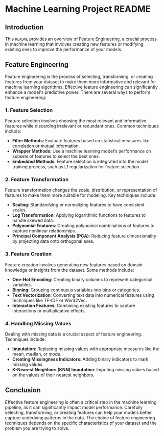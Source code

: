 # Machine Learning Project README

## Introduction

This `README` provides an overview of Feature Engineering, a crucial process in machine learning that involves creating new features or modifying existing ones to improve the performance of your models.

## Feature Engineering

Feature engineering is the process of selecting, transforming, or creating features from your dataset to make them more informative and relevant for machine learning algorithms. Effective feature engineering can significantly enhance a model's predictive power. There are several ways to perform feature engineering:

### 1. Feature Selection

Feature selection involves choosing the most relevant and informative features while discarding irrelevant or redundant ones. Common techniques include:

- **Filter Methods**: Evaluate features based on statistical measures like correlation or mutual information.
- **Wrapper Methods**: Use a machine learning model's performance on subsets of features to select the best ones.
- **Embedded Methods**: Feature selection is integrated into the model training process, such as L1 regularization for feature selection.

### 2. Feature Transformation

Feature transformation changes the scale, distribution, or representation of features to make them more suitable for modeling. Key techniques include:

- **Scaling**: Standardizing or normalizing features to have consistent scales.
- **Log Transformation**: Applying logarithmic functions to features to handle skewed data.
- **Polynomial Features**: Creating polynomial combinations of features to capture nonlinear relationships.
- **Principal Component Analysis (PCA)**: Reducing feature dimensionality by projecting data onto orthogonal axes.

### 3. Feature Creation

Feature creation involves generating new features based on domain knowledge or insights from the dataset. Some methods include:

- **One-Hot Encoding**: Creating binary columns to represent categorical variables.
- **Binning**: Grouping continuous variables into bins or categories.
- **Text Vectorization**: Converting text data into numerical features using techniques like TF-IDF or Word2Vec.
- **Interaction Features**: Combining existing features to capture interactions or multiplicative effects.

### 4. Handling Missing Values

Dealing with missing data is a crucial aspect of feature engineering. Techniques include:

- **Imputation**: Replacing missing values with appropriate measures like the mean, median, or mode.
- **Creating Missingness Indicators**: Adding binary indicators to mark missing values.
- **K-Nearest Neighbors (KNN) Imputation**: Imputing missing values based on the values of their nearest neighbors.

## Conclusion

Effective feature engineering is often a critical step in the machine learning pipeline, as it can significantly impact model performance. Carefully selecting, transforming, or creating features can help your models better capture underlying patterns in the data. The choice of feature engineering techniques depends on the specific characteristics of your dataset and the problem you are trying to solve.
